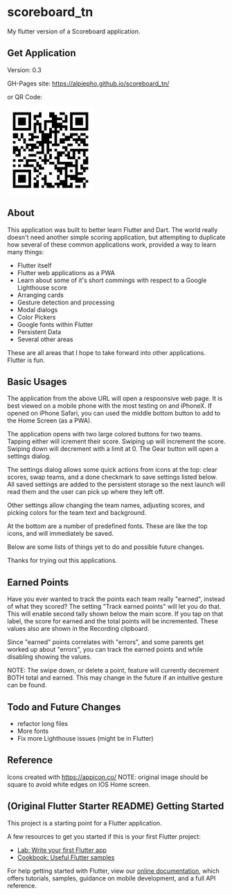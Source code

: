 # scoreboard_tn

My flutter version of a Scoreboard application.
## Get Application
Version: 0.3

GH-Pages site: https://alpiepho.github.io/scoreboard_tn/

or QR Code:

![QR Code](./qr-code.png)

## About
This application was built to better learn Flutter and Dart.  The world really doesn't need another simple scoring application, but attempting to duplicate how several of these common applications work, provided a way to learn many things:

- Flutter itself
- Flutter web applications as a PWA
- Learn about some of it's short commings with respect to a Google Lighthouse score
- Arranging cards
- Gesture detection and processing
- Modal dialogs
- Color Pickers
- Google fonts within Flutter
- Persistent Data
- Several other areas

These are all areas that I hope to take forward into other applications.  Flutter is fun.

## Basic Usages

The application from the above URL will open a respoonsive web page.  It is best viewed on a mobile phone with the most testing on and iPhoneX.  If opened on iPhone Safari, you can used the middle bottom button to add to the Home Screen (as a PWA).

The application opens with two large colored buttons for two teams.  Tapping either will icrement their score.  Swiping up will increment the score.  Swiping down will decrement with a limit at 0.  The Gear button will open a settings dialog.

The settings dialog allows some quick actions from icons at the top: clear scores, swap teams, and a done checkmark to save settings listed below.  All saved settings are added to the persistent storage so the next launch will read them and the user can pick up where they left off.

Other settings allow changing the team names, adjusting scores, and picking colors for the team text and background.

At the bottom are a number of predefined fonts.  These are like the top icons, and will immediately be saved.

Below are some lists of things yet to do and possible future changes.

Thanks for trying out this applications.

## Earned Points
Have you ever wanted to track the points each team really "earned", instead of what they scored?  The setting "Track earned points"
will let you do that.  This will enable second tally shown below the main score.  If you tap on that label, the score for earned
and the total points will be incremented.  These values also are shown in the Recording clipboard.

Since "earned" points correlates with "errors", and some parents get worked up about "errors", you can track the earned points and
while disabling showing the values.

NOTE: The swipe down, or delete a point, feature will currently decrement BOTH total and earned.  This may change in the future
if an intuitive gesture can be found.

## Todo and Future Changes
- refactor long files
- More fonts
- Fix more Lighthouse issues (might be in Flutter)

## Reference

Icons created with https://appicon.co/  NOTE: original image should be square to avoid white edges on IOS Home screen.

## (Original Flutter Starter README) Getting Started

This project is a starting point for a Flutter application.

A few resources to get you started if this is your first Flutter project:

- [Lab: Write your first Flutter app](https://flutter.dev/docs/get-started/codelab)
- [Cookbook: Useful Flutter samples](https://flutter.dev/docs/cookbook)

For help getting started with Flutter, view our
[online documentation](https://flutter.dev/docs), which offers tutorials,
samples, guidance on mobile development, and a full API reference.
